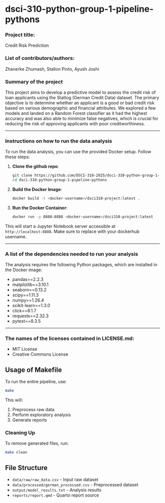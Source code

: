 # dsci-310-python-group-1-pipeline-pythons

### Project title: 
Credit Risk Prediction

### List of contributors/authors: 
Zhanerke Zhumash, Stallon Pinto, Ayush Joshi


### Summary of the project 
This project aims to develop a predictive model to assess the credit risk of loan applicants using the Statlog (German Credit Data) dataset. The primary objective is to determine whether an applicant is a good or bad credit risk based on various demographic and financial attributes. We explored a few models and landed on a Random Forest classifier as it had the highest accuracy and was also able to minimize false negatives, which is crucial for reducing the risk of approving applicants with poor creditworthiness.

___

### Instructions on how to run the data analysis
To run the data analysis, you can use the provided Docker setup. Follow these steps:

1. **Clone the github repo**:
    ```bash
    git clone https://github.com/DSCI-310-2025/dsci-310-python-group-1-pipeline-pythons.git
    cd dsci-310-python-group-1-pipeline-pythons
    ```

2. **Build the Docker Image**:
   ```bash
   docker build -t <docker-username>/dsci310-project:latest .
   ```

3. **Run the Docker Container**:
   ```bash
   docker run -p 8888:8888 <docker-username>/dsci310-project:latest 
   ```

This will start a Jupyter Notebook server accessible at `http://localhost:8888`. Make sure to replace <docker-username> with your dockerhub username.
___
### A list of the dependencies needed to run your analysis
The analysis requires the following Python packages, which are installed in the Docker image:
- pandas==2.2.3
- matplotlib==3.10.1
- seaborn==0.13.2
- scipy==1.11.3
- numpy==1.26.4
- scikit-learn==1.3.0
- click==8.1.7
- requests==2.32.3
- pytest==8.3.5

___
###  The names of the licenses contained in LICENSE.md:
- MIT License
- Creative Commons License 

## Usage of Makefile
To run the entire pipeline, use:
```bash sh
make 
```
This will:
1. Preprocess raw data
2. Perform exploratory analysis
3. Generate reports

### Cleaning Up
To remove generated files, run:
```sh
make clean
```

## File Structure
- `data/raw/raw_data.csv` - Input raw dataset
- `data/processed/german_processed.csv` - Preprocessed dataset
- `output/model_results.txt` - Analysis results
- `reports/report.qmd` - Quarto report source
